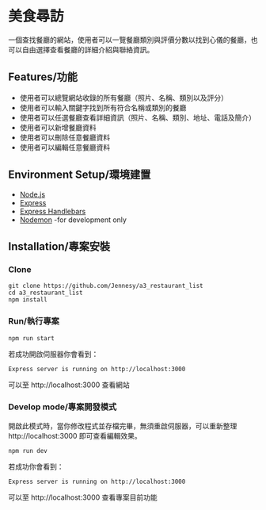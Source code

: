 # 美食尋訪
一個查找餐廳的網站，使用者可以一覽餐廳類別與評價分數以找到心儀的餐廳，也可以自由選擇查看餐廳的詳細介紹與聯絡資訊。

## Features/功能
* 使用者可以總覽網站收錄的所有餐廳（照片、名稱、類別以及評分）
* 使用者可以輸入關鍵字找到所有符合名稱或類別的餐廳
* 使用者可以任選餐廳查看詳細資訊（照片、名稱、類別、地址、電話及簡介）
* 使用者可以新增餐廳資料
* 使用者可以刪除任意餐廳資料
* 使用者可以編輯任意餐廳資料

## Environment Setup/環境建置
* [Node.js](https://nodejs.org/en/)
* [Express](https://expressjs.com/)
* [Express Handlebars](https://www.npmjs.com/package/express-handlebars)
* [Nodemon](https://www.npmjs.com/package/nodemon) -for development only

## Installation/專案安裝
### Clone
```
git clone https://github.com/Jennesy/a3_restaurant_list
cd a3_restaurant_list
npm install
```

### Run/執行專案
```
npm run start
```
若成功開啟伺服器你會看到：
```
Express server is running on http://localhost:3000
```
可以至 http://localhost:3000 查看網站

### Develop mode/專案開發模式
開啟此模式時，當你修改程式並存檔完畢，無須重啟伺服器，可以重新整理 http://localhost:3000 即可查看編輯效果。
```
npm run dev
```
若成功你會看到：
```
Express server is running on http://localhost:3000
```
可以至 http://localhost:3000 查看專案目前功能